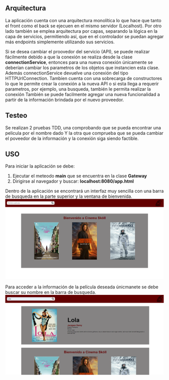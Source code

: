 
## Arquitectura
La aplicación cuenta con una arquitectura monolítica lo que hace que tanto el front como el back se ejecuen en el mismo servidor
(Localhost). Por otro lado también se emplea arquitectura por capas, separando la lógica en la capa de servicios, permitiendo así,
que en el controlador se puedan agregar más endpoints simplemente utilizando sus servicios.

Si se desea cambiar el proovedor del servicio (API), se puede realizar fácilmente debido a que la conexión se realiza desde
la clase **connectionService**, entonces para una nueva conexión únicamente se deberían cambiar los parametros de los objetos
que instancien esta clase. Además connectionService devuelve una conexión del tipo HTTPUrlConnection. Tambíen cuenta con una
sobrecarga de constructores lo que le permite crear la conexión a la nueva API o si esta llega a requerir parametros, por
ejemplo, una busqueda, también le permita realizar la conexión También se puede facilmente agregar una nueva funcionalidad
a partir de la información brindada por el nuevo proveedor.

## Testeo 
Se realizan 2 pruebas TDD, una comprobando que se pueda encontrar una pelicula por el nombre dado Y la otra que comprueba que
se pueda cambiar el poveedor de la información y la conexión siga siendo factible.

## USO
Para iniciar la aplicación se debe:
1. Ejecutar el meteodo **main** que se encuentra en la clase **Gateway**
2. Dirigirse al navegador y buscar: **localhost:8080/app.html**

Dentro de la aplicación se encontrará un interfaz muy sencilla con una barra de busqueda en la parte superior y la ventana de
bienvenida.
![img.png](src/main/resources/static/img/img.png)

Para acceder a la información de la película deseada únicmanete se debe buscar su nombre en la barra de busqueda.
![img_1.png](src/main/resources/static/img/img_1.png)
